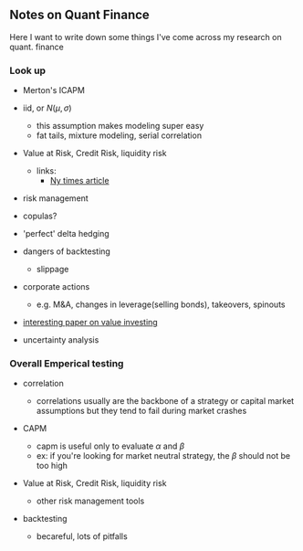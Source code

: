## Notes on Quant Finance
Here I want to write down some things I've come across my research on quant. finance

### Look up
- Merton's ICAPM
- iid, or $N(\mu,\sigma)$
    - this assumption makes modeling super easy
    - fat tails, mixture modeling, serial correlation
- Value at Risk, Credit Risk, liquidity risk
    - links:
        - [Ny times article](http://www.nytimes.com/2009/01/04/magazine/04risk-t.html?_r=1&dlbk=&pagewanted=all)
- risk management
- copulas?
- 'perfect' delta hedging
- dangers of backtesting
    - slippage
- corporate actions
    - e.g. M&A, changes in leverage(selling bonds), takeovers, spinouts

- [interesting paper on value investing](https://www.jstor.org/stable/2329262)
- uncertainty analysis






### Overall Emperical testing
- correlation
    - correlations usually are the backbone of a strategy or capital market assumptions but they tend to fail during market crashes

- CAPM
    - capm is useful only to evaluate $\alpha$ and $\beta$
    - ex: if you're looking for market neutral strategy, the $\beta$ should not be too high

- Value at Risk, Credit Risk, liquidity risk
    - other risk management tools

- backtesting
    - becareful, lots of pitfalls

